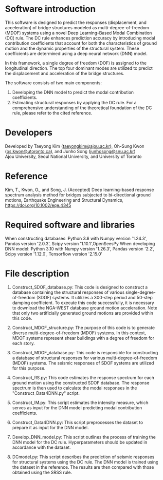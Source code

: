 # Software introduction
This software is designed to predict the responses (displacement, and acceleration) of bridge structures modeled as 
multi-degree-of-freedom (MDOF) systems using a novel Deep Learning-Based Modal Combination (DC) rule. 
The DC rule enhances prediction accuracy by introducing modal contribution coefficients that account for both 
the characteristics of ground motion and the dynamic properties of the structural system. These coefficients are 
determined using a deep neural network (DNN) model.

In this framework, a single degree of freedom (DOF) is assigned to the longitudinal direction. 
The top four dominant modes are utilized to predict the displacement and acceleration of the bridge structures.

The software consists of two main components:
1. Developing the DNN model to predict the modal contribution coefficients.
2. Estimating structural responses by applying the DC rule.
For a comprehensive understanding of the theoretical foundation of the DC rule, please refer to the cited reference.

# Developers
Developed by Taeyong Kim (taeyongkim@ajou.ac.kr), Oh-Sung Kwon (os.kwon@utoronto.ca), and Junho Song (junhosong@snu.ac.kr)\
Ajou University, Seoul National University, and University of Toronto

# Reference
Kim, T., Kwon, O., and Song, J. (Accepted) Deep learning-based response spectrum analysis method for bridges subjected to bi-directional ground motions, Earthquake Engineering and Structural Dynamics, https://doi.org/10.1002/eqe.4345

# Required software and libraries
When constructing databases: Python 3.8 with Numpy version '1.24.3', Pandas version '2.0.3', Scipy version '1.10.1',OpenSeesPy
When developing DNN model: Python 3.10 with Numpy version '1.26.3', Pandas version '2.2', Scipy version '1.12.0', Tensorflow version '2.15.0'

# File description
1. Construct_SDOF_database.py: This code is designed to construct a database containing the structural responses of various single-degree-of-freedom (SDOF) systems. It utilizes a 300-step period and 50-step damping coefficient. To execute this code successfully, it is necessary to download the NGA-WEST database ground motion acceleration. Note that only two artificially generated ground motions are provided within this code.

2. Construct_MDOF_structure.py: The purpose of this code is to generate diverse multi-degree-of-freedom (MDOF) systems. In this context, MDOF systems represent shear buildings with a degree of freedom for each story.

3. Construct_MDOF_database.py: This code is responsible for constructing a database of structural responses for various multi-degree-of-freedom (MDOF) systems. The seismic responses of SDOF systems are utilized for this purpose.

4. Construct_RS.py: This code estimates the response spectrum for each ground motion using the constructed SDOF database. The response spectrum is then used to calculate the modal responses in the "Construct_Data4DNN.py" script.

5. Construct_IM.py: This script estimates the intensity measure, which serves as input for the DNN model predicting modal contribution coefficients.

6. Construct_Data4DNN.py: This script preprocesses the dataset to prepare it as input for the DNN model.

7. Develop_DNN_model.py: This script outlines the process of training the DNN model for the DC rule. Hyperparameters should be updated in accordance with the dataset.

8. DCmodel.py: This script describes the prediction of seismic responses for structural systems using the DC rule. The DNN model is trained using the dataset in the reference. The results are then compared with those obtained using the SRSS rule.